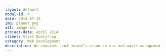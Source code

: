 ```yaml
---
layout: default
modal-id: 4
date: 2014-07-15
img: planet.png
alt: image-alt
project-date: April 2014
client: Start Bootstrap
category: Web Development
description: We consider each brand’s resource use and waste management, and their policies to address energy use and carbon emissions, impacts on water, microfibre pollution and chemical use and disposal. We also consider how well a brand traces its animal products and its animal welfare policies. We identify the use of fur, angora, down feather, shearling, karakul and exotic animal skin and hair. We also consider wool use including ‘mulesing’ and whether and how the brand uses leather.
---
```

